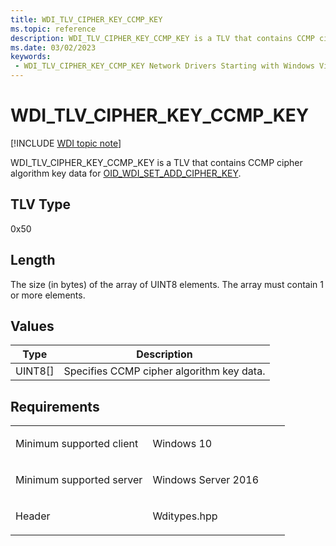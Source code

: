 ```yaml
---
title: WDI_TLV_CIPHER_KEY_CCMP_KEY
ms.topic: reference
description: WDI_TLV_CIPHER_KEY_CCMP_KEY is a TLV that contains CCMP cipher algorithm key data for OID_WDI_SET_ADD_CIPHER_KEY.
ms.date: 03/02/2023
keywords:
 - WDI_TLV_CIPHER_KEY_CCMP_KEY Network Drivers Starting with Windows Vista
---
```


# WDI\_TLV\_CIPHER\_KEY\_CCMP\_KEY

[!INCLUDE [WDI topic note](../includes/wdi-version-warning.md)]


WDI\_TLV\_CIPHER\_KEY\_CCMP\_KEY is a TLV that contains CCMP cipher algorithm key data for [OID\_WDI\_SET\_ADD\_CIPHER\_KEY](./oid-wdi-set-add-cipher-keys.md).

## TLV Type


0x50

## Length


The size (in bytes) of the array of UINT8 elements. The array must contain 1 or more elements.

## Values


| Type      | Description                               |
|-----------|-------------------------------------------|
| UINT8\[\] | Specifies CCMP cipher algorithm key data. |

 

## Requirements

<table>
<colgroup>
<col width="50%" />
<col width="50%" />
</colgroup>
<tbody>
<tr class="odd">
<td><p>Minimum supported client</p></td>
<td><p>Windows 10</p></td>
</tr>
<tr class="even">
<td><p>Minimum supported server</p></td>
<td><p>Windows Server 2016</p></td>
</tr>
<tr class="odd">
<td><p>Header</p></td>
<td>Wditypes.hpp</td>
</tr>
</tbody>
</table>

 

